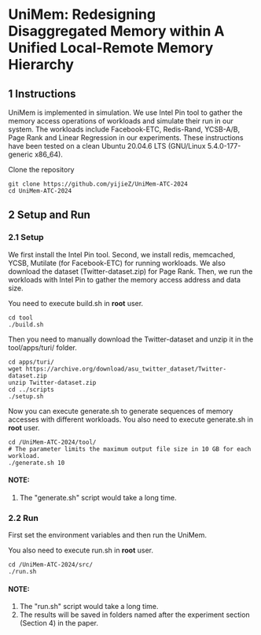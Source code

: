 # UniMem: Redesigning Disaggregated Memory within A Unified Local-Remote Memory Hierarchy
## 1 Instructions
UniMem is implemented in simulation. We use Intel Pin tool to gather the memory access operations of workloads and simulate their run in our system. The workloads include Facebook-ETC, Redis-Rand, YCSB-A/B, Page Rank and Linear Regression in our experiments. These instructions have been tested on a clean Ubuntu 20.04.6 LTS (GNU/Linux 5.4.0-177-generic x86_64).

Clone the repository
```
git clone https://github.com/yijieZ/UniMem-ATC-2024
cd UniMem-ATC-2024
```

## 2 Setup and Run
### 2.1 Setup
We first install the Intel Pin tool. Second, we install redis, memcached, YCSB, Mutilate (for Facebook-ETC) for running workloads. We also download the dataset (Twitter-dataset.zip) for Page Rank. Then, we run the workloads with Intel Pin to gather the memory access address and data size.

You need to execute build.sh in **root** user.

```
cd tool
./build.sh
```

Then you need to manually download the Twitter-dataset and unzip it in the tool/apps/turi/ folder.

```
cd apps/turi/
wget https://archive.org/download/asu_twitter_dataset/Twitter-dataset.zip
unzip Twitter-dataset.zip
cd ../scripts
./setup.sh
```

Now you can execute generate.sh to generate sequences of memory accesses with different workloads. You also need to execute generate.sh in **root** user.

```
cd /UniMem-ATC-2024/tool/
# The parameter limits the maximum output file size in 10 GB for each workload.
./generate.sh 10
```

#### NOTE: 

1. The "generate.sh" script would take a long time.

### 2.2 Run
First set the environment variables and then run the UniMem.

You also need to execute run.sh in **root** user.
```
cd /UniMem-ATC-2024/src/
./run.sh
```

#### NOTE: 

1. The "run.sh" script would take a long time.
2. The results will be saved in folders named after the experiment section (Section 4) in the paper.
